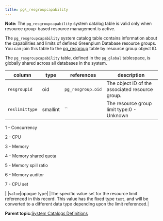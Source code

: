 ```yaml
---
title: pg\_resgroupcapability 
---
```


**Note:** The `pg_resgroupcapability` system catalog table is valid only when resource group-based resource management is active.

The `pg_resgroupcapability` system catalog table contains information about the capabilities and limits of defined Greenplum Database resource groups. You can join this table to the [pg\_resgroup](pg_resgroup.html) table by resource group object ID.

The `pg_resgroupcapability` table, defined in the `pg_global` tablespace, is globally shared across all databases in the system.

|column|type|references|description|
|------|----|----------|-----------|
|`resgroupid`|oid|`pg_resgroup.oid`|The object ID of the associated resource group.|
|`reslimittype`|smallint|``|The resource group limit type:0 - Unknown

1 - Concurrency

2 - CPU

3 - Memory

4 - Memory shared quota

5 - Memory spill ratio

6 - Memory auditor

7 - CPU set

|
|`value`|opaque type| |The specific value set for the resource limit referenced in this record. This value has the fixed type `text`, and will be converted to a different data type depending upon the limit referenced.|

**Parent topic:**[System Catalogs Definitions](../system_catalogs/catalog_ref-html.html)

